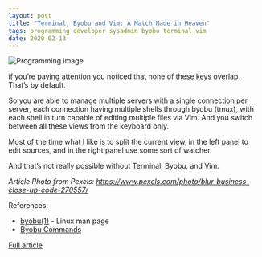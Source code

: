 ```yaml
---
layout: post
title: "Terminal, Byobu and Vim: A Match Made in Heaven"
tags: programming developer sysadmin byobu terminal vim
date: 2020-02-13
---
```


![Programming image](https://images.pexels.com/photos/270557/pexels-photo-270557.jpeg)

if you’re paying attention you noticed that none of these keys overlap. That’s by default.

So you are able to manage multiple servers with a single connection per server, each connection 
having multiple shells through byobu (tmux), with each shell in turn capable of editing multiple 
files via Vim. And you switch between all these views from the keyboard only.

Most of the time what I like is to split the current view, in the left panel to edit sources, and 
in the right panel use some sort of watcher.

And that’s not really possible without Terminal, Byobu, and Vim.

*Article Photo from Pexels: https://www.pexels.com/photo/blur-business-close-up-code-270557/*

References:

- [byobu(1)](https://linux.die.net/man/1/byobu) - Linux man page
- [Byobu Commands](https://gist.github.com/jshaw/5255721)

[Full article](https://germaniumhq.com/2019/02/05/2019-02-05-Terminal,-Byobu-and-Vim:-A-Match-Made-in-Heaven/)
